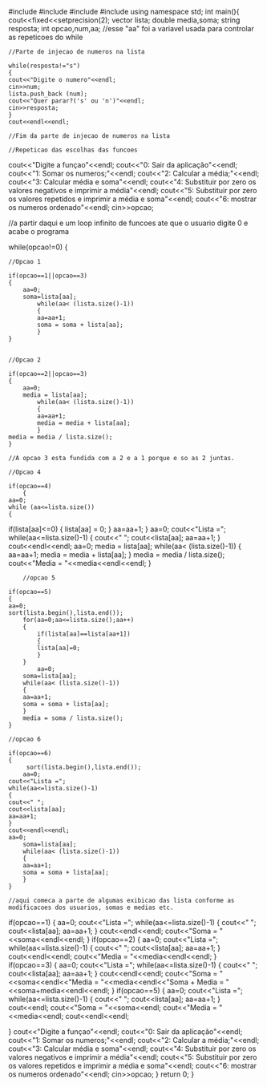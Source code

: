 #include<iostream>
#include<iomanip>
#include<vector>
#include<algorithm>
using namespace std;
int main(){
cout<<fixed<<setprecision(2);
vector<int> lista;
double media,soma;
string resposta;
int opcao,num,aa; //esse "aa" foi a variavel usada para controlar as repeticoes do while

    //Parte de injecao de numeros na lista

    while(resposta!="s")
    {
    cout<<"Digite o numero"<<endl;
    cin>>num;
    lista.push_back (num);
    cout<<"Quer parar?('s' ou 'n')"<<endl;
    cin>>resposta;
    }
    cout<<endl<<endl;

    //Fim da parte de injecao de numeros na lista

    //Repeticao das escolhas das funcoes

cout<<"Digite a funçao"<<endl;
cout<<"0: Sair da aplicação"<<endl;
cout<<"1: Somar os numeros;"<<endl;
cout<<"2: Calcular a média;"<<endl;
cout<<"3: Calcular média e soma"<<endl;
cout<<"4: Substituir por zero os valores negativos e imprimir a média"<<endl;
cout<<"5: Substituir por zero os valores repetidos e imprimir a média e soma"<<endl;
cout<<"6: mostrar os numeros ordenado"<<endl;
cin>>opcao;

//a partir daqui e um loop infinito de funcoes ate que o usuario digite 0 e acabe o programa

while(opcao!=0)
{

    //Opcao 1

    if(opcao==1||opcao==3)
    {
        aa=0;
        soma=lista[aa];
            while(aa< (lista.size()-1))
            {
            aa=aa+1;
            soma = soma + lista[aa];
            }
    }


    //Opcao 2

    if(opcao==2||opcao==3)
    {
        aa=0;
        media = lista[aa];
            while(aa< (lista.size()-1))
            {
            aa=aa+1;
            media = media + lista[aa];
            }
    media = media / lista.size();
    }

    //A opcao 3 esta fundida com a 2 e a 1 porque e so as 2 juntas.

    //Opcao 4

    if(opcao==4)
        {
    aa=0;
    while (aa<=lista.size())
    {
if(lista[aa]<=0)
{
lista[aa] = 0;
}
    aa=aa+1;
    }
    aa=0;
    cout<<"Lista =";
        while(aa<=lista.size()-1)
        {
        cout<<" ";
        cout<<lista[aa];
        aa=aa+1;
        }
    cout<<endl<<endl;
    aa=0;
    media = lista[aa];
        while(aa< (lista.size()-1))
        {
        aa=aa+1;
        media = media + lista[aa];
        }
    media = media / lista.size();
    cout<<"Media = "<<media<<endl<<endl;
        }

        //opcao 5

    if(opcao==5)
    {
    aa=0;
    sort(lista.begin(),lista.end());
        for(aa=0;aa<=lista.size();aa++)
        {
            if(lista[aa]==lista[aa+1])
            {
            lista[aa]=0;
            }
        }
            aa=0;
        soma=lista[aa];
        while(aa< (lista.size()-1))
        {
        aa=aa+1;
        soma = soma + lista[aa];
        }
        media = soma / lista.size();
    }

    //opcao 6

    if(opcao==6)
    {
         sort(lista.begin(),lista.end());
        aa=0;
    cout<<"Lista =";
    while(aa<=lista.size()-1)
    {
    cout<<" ";
    cout<<lista[aa];
    aa=aa+1;
    }
    cout<<endl<<endl;
    aa=0;
        soma=lista[aa];
        while(aa< (lista.size()-1))
        {
        aa=aa+1;
        soma = soma + lista[aa];
        }
    }

    //aqui comeca a parte de algumas exibicao das lista conforme as modificacoes dos usuarios, somas e medias etc.

if(opcao==1)
{
    aa=0;
    cout<<"Lista =";
    while(aa<=lista.size()-1)
    {
    cout<<" ";
    cout<<lista[aa];
    aa=aa+1;
    }
    cout<<endl<<endl;
cout<<"Soma = "<<soma<<endl<<endl;
}
if(opcao==2)
{
    aa=0;
    cout<<"Lista =";
    while(aa<=lista.size()-1)
    {
    cout<<" ";
    cout<<lista[aa];
    aa=aa+1;
    }
    cout<<endl<<endl;
cout<<"Media = "<<media<<endl<<endl;
}
if(opcao==3)
{
    aa=0;
    cout<<"Lista =";
    while(aa<=lista.size()-1)
    {
    cout<<" ";
    cout<<lista[aa];
    aa=aa+1;
    }
    cout<<endl<<endl;
cout<<"Soma = "<<soma<<endl<<"Media = "<<media<<endl<<"Soma + Media = "<<soma+media<<endl<<endl;
}
if(opcao==5)
{
    aa=0;
    cout<<"Lista =";
        while(aa<=lista.size()-1)
        {
        cout<<" ";
        cout<<lista[aa];
        aa=aa+1;
        }
        cout<<endl;
        cout<<"Soma = "<<soma<<endl;
        cout<<"Media = "<<media<<endl;
        cout<<endl<<endl;


}
cout<<"Digite a funçao"<<endl;
cout<<"0: Sair da aplicação"<<endl;
cout<<"1: Somar os numeros;"<<endl;
cout<<"2: Calcular a média;"<<endl;
cout<<"3: Calcular média e soma"<<endl;
cout<<"4: Substituir por zero os valores negativos e imprimir a média"<<endl;
cout<<"5: Substituir por zero os valores repetidos e imprimir a média e soma"<<endl;
cout<<"6: mostrar os numeros ordenado"<<endl;
cin>>opcao;
}
return 0;
}
